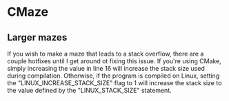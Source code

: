 # CMaze

## Larger mazes
If you wish to make a maze that leads to a stack overflow, there are a couple hotfixes until I get around ot fixing this issue.
If you're using CMake, simply increasing the value in line 16 will increase the stack size used during compilation.
Otherwise, if the program is compiled on Linux, setting the "LINUX_INCREASE_STACK_SIZE" flag to 1 will increase the stack size to the value defined by the "LINUX_STACK_SIZE" statement.
